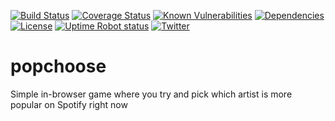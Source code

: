 [![Build Status](https://badgen.net/travis/gabefoley/popchoose)](https://travis-ci.org/gabefoley/popchoose)
[![Coverage Status](https://coveralls.io/repos/github/gabefoley/popchoose/badge.svg?branch=master)](https://coveralls.io/github/gabefoley/popchoose?branch=master)
[![Known Vulnerabilities](https://snyk.io/test/github/gabefoley/popchoose/badge.svg)](https://snyk.io/test/github/gabefoley/popchoose)
[![Dependencies](https://badgen.net/dependabot/dependabot/dependabot-core/?icon=dependabot)](https://dependabot.com/)
[![License](https://badgen.net/github/license/gabefoley/popchoose)](https://github.com/gabefoley/popchoose/blob/master/LICENSE)
[![Uptime Robot status](https://img.shields.io/uptimerobot/ratio/7/m783704485-14a0fd15fb64b95827ff99d7?label=uptime%20%28last%207%20days%29)](https://stats.uptimerobot.com/QNrGmFk1rJ)
[![Twitter](https://badgen.net/twitter/follow/gabefoley)](https://twitter.com/gabefoley)

# popchoose

Simple in-browser game where you try and pick which artist is more popular on Spotify right now
